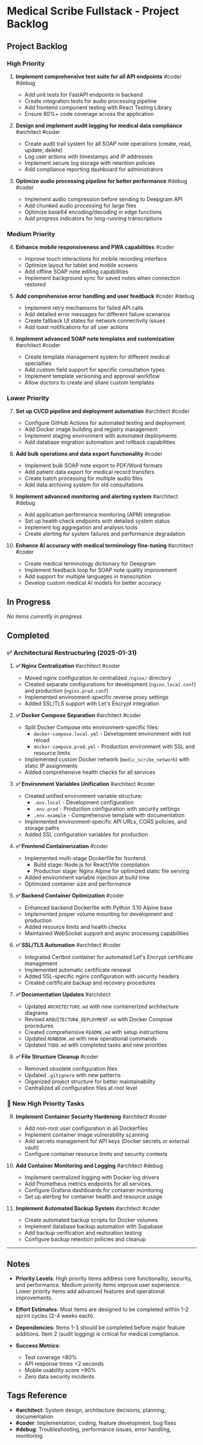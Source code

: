# Medical Scribe Fullstack - Project Backlog

## Project Backlog

### High Priority

1. **Implement comprehensive test suite for all API endpoints** #coder #debug
   - Add unit tests for FastAPI endpoints in backend
   - Create integration tests for audio processing pipeline
   - Add frontend component testing with React Testing Library
   - Ensure 80%+ code coverage across the application

2. **Design and implement audit logging for medical data compliance** #architect #coder
   - Create audit trail system for all SOAP note operations (create, read, update, delete)
   - Log user actions with timestamps and IP addresses
   - Implement secure log storage with retention policies
   - Add compliance reporting dashboard for administrators

3. **Optimize audio processing pipeline for better performance** #debug #coder
   - Implement audio compression before sending to Deepgram API
   - Add chunked audio processing for large files
   - Optimize base64 encoding/decoding in edge functions
   - Add progress indicators for long-running transcriptions

### Medium Priority

4. **Enhance mobile responsiveness and PWA capabilities** #coder
   - Improve touch interactions for mobile recording interface
   - Optimize layout for tablet and mobile screens
   - Add offline SOAP note editing capabilities
   - Implement background sync for saved notes when connection restored

5. **Add comprehensive error handling and user feedback** #coder #debug
   - Implement retry mechanisms for failed API calls
   - Add detailed error messages for different failure scenarios
   - Create fallback UI states for network connectivity issues
   - Add toast notifications for all user actions

6. **Implement advanced SOAP note templates and customization** #architect #coder
   - Create template management system for different medical specialties
   - Add custom field support for specific consultation types
   - Implement template versioning and approval workflow
   - Allow doctors to create and share custom templates

### Lower Priority

7. **Set up CI/CD pipeline and deployment automation** #architect #coder
   - Configure GitHub Actions for automated testing and deployment
   - Add Docker image building and registry management
   - Implement staging environment with automated deployments
   - Add database migration automation and rollback capabilities

8. **Add bulk operations and data export functionality** #coder
   - Implement bulk SOAP note export to PDF/Word formats
   - Add patient data export for medical record transfers
   - Create batch processing for multiple audio files
   - Add data archiving system for old consultations

9. **Implement advanced monitoring and alerting system** #architect #debug
   - Add application performance monitoring (APM) integration
   - Set up health check endpoints with detailed system status
   - Implement log aggregation and analysis tools
   - Create alerting for system failures and performance degradation

10. **Enhance AI accuracy with medical terminology fine-tuning** #architect #coder
    - Create medical terminology dictionary for Deepgram
    - Implement feedback loop for SOAP note quality improvement
    - Add support for multiple languages in transcription
    - Develop custom medical AI models for better accuracy

## In Progress

*No items currently in progress*

## Completed

### ✅ **Architectural Restructuring (2025-01-31)**

1. **✅ Nginx Centralization** #architect #coder
   - Moved nginx configuration to centralized `/nginx/` directory
   - Created separate configurations for development (`nginx.local.conf`) and production (`nginx.prod.conf`)
   - Implemented environment-specific reverse proxy settings
   - Added SSL/TLS support with Let's Encrypt integration

2. **✅ Docker Compose Separation** #architect #coder
   - Split Docker Compose into environment-specific files:
     - `docker-compose.local.yml` - Development environment with hot reload
     - `docker-compose.prod.yml` - Production environment with SSL and resource limits
   - Implemented custom Docker network (`medic_scribe_network`) with static IP assignments
   - Added comprehensive health checks for all services

3. **✅ Environment Variables Unification** #architect #coder
   - Created unified environment variable structure:
     - `.env.local` - Development configuration
     - `.env.prod` - Production configuration with security settings
     - `.env.example` - Comprehensive template with documentation
   - Implemented environment-specific API URLs, CORS policies, and storage paths
   - Added SSL configuration variables for production

4. **✅ Frontend Containerization** #coder
   - Implemented multi-stage Dockerfile for frontend:
     - Build stage: Node.js for React/Vite compilation
     - Production stage: Nginx Alpine for optimized static file serving
   - Added environment variable injection at build time
   - Optimized container size and performance

5. **✅ Backend Container Optimization** #coder
   - Enhanced backend Dockerfile with Python 3.10 Alpine base
   - Implemented proper volume mounting for development and production
   - Added resource limits and health checks
   - Maintained WebSocket support and async processing capabilities

6. **✅ SSL/TLS Automation** #architect #coder
   - Integrated Certbot container for automated Let's Encrypt certificate management
   - Implemented automatic certificate renewal
   - Added SSL-specific nginx configuration with security headers
   - Created certificate backup and recovery procedures

7. **✅ Documentation Updates** #architect
   - Updated `ARCHITECTURE.md` with new containerized architecture diagrams
   - Revised `ARQUITECTURA_DEPLOYMENT.md` with Docker Compose procedures
   - Created comprehensive `README.md` with setup instructions
   - Updated `RUNBOOK.md` with new operational commands
   - Updated `TODO.md` with completed tasks and new priorities

8. **✅ File Structure Cleanup** #coder
   - Removed obsolete configuration files
   - Updated `.gitignore` with new patterns
   - Organized project structure for better maintainability
   - Centralized all configuration files at root level

### 🎯 **New High Priority Tasks**

9. **Implement Container Security Hardening** #architect #coder
   - Add non-root user configuration in all Dockerfiles
   - Implement container image vulnerability scanning
   - Add secrets management for API keys (Docker secrets or external vault)
   - Configure container resource limits and security contexts

10. **Add Container Monitoring and Logging** #architect #debug
    - Implement centralized logging with Docker log drivers
    - Add Prometheus metrics endpoints for all services
    - Configure Grafana dashboards for container monitoring
    - Set up alerting for container health and resource usage

11. **Implement Automated Backup System** #architect #coder
    - Create automated backup scripts for Docker volumes
    - Implement database backup automation with Supabase
    - Add backup verification and restoration testing
    - Configure backup retention policies and cleanup

---

## Notes

- **Priority Levels**: High priority items address core functionality, security, and performance. Medium priority items improve user experience. Lower priority items add advanced features and operational improvements.

- **Effort Estimates**: Most items are designed to be completed within 1-2 sprint cycles (2-4 weeks each).

- **Dependencies**: Items 1-3 should be completed before major feature additions. Item 2 (audit logging) is critical for medical compliance.

- **Success Metrics**: 
  - Test coverage >80%
  - API response times <2 seconds
  - Mobile usability score >90%
  - Zero data security incidents

## Tags Reference

- **#architect**: System design, architecture decisions, planning, documentation
- **#coder**: Implementation, coding, feature development, bug fixes  
- **#debug**: Troubleshooting, performance issues, error handling, monitoring